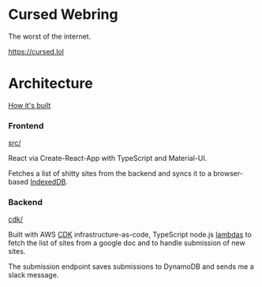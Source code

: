# Cursed Webring

The worst of the internet.

https://cursed.lol


# Architecture
[How it's built](https://spiegelmock.com/2021/01/25/web-services-with-aws-cdk/)


### Frontend 
[src/](tree/master/cdk)

React via Create-React-App with TypeScript and Material-UI.

Fetches a list of shitty sites from the backend and syncs it to a browser-based [IndexedDB](https://developer.mozilla.org/en-US/docs/Web/API/IndexedDB_API).

### Backend
[cdk/](tree/master/cdk)

Built with AWS [CDK](https://docs.aws.amazon.com/cdk/latest/guide/home.html) infrastructure-as-code, TypeScript node.js [lambdas](https://github.com/revmischa/cursed-webring/blob/master/cdk/resources/cursedSites.ts) to fetch the list of sites from a google doc and to handle submission of new sites.

The submission endpoint saves submissions to DynamoDB and sends me a slack message.
